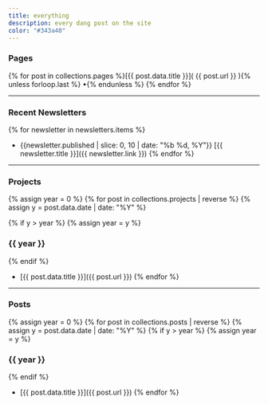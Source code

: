 ```yaml
---
title: everything
description: every dang post on the site
color: "#343a40"
---
```




### Pages

{% for post in collections.pages %}[{{ post.data.title }}]( {{ post.url }} ){% unless forloop.last %}&nbsp;•{% endunless %} {% endfor %}

---


### Recent Newsletters

{% for newsletter in newsletters.items %}
* <time>{{newsletter.published | slice: 0, 10 | date: "%b %d, %Y"}}</time> [{{ newsletter.title }}]({{ newsletter.link }})
{% endfor %}

---

### Projects
{% assign year = 0 %}
{% for post in collections.projects | reverse %}
{% assign y = post.data.date | date: "%Y" %}

{% if y > year %}
{% assign year = y %}  
### {{ year }}
{% endif %}

* [{{ post.data.title }}]({{ post.url }})
{% endfor %}

---

### Posts

{% assign year = 0 %}
{% for post in collections.posts | reverse %}
{% assign y = post.data.date | date: "%Y" %}
{% if y > year %}
  {% assign year = y %}
  
### {{ year }}
{% endif %}
* [{{ post.data.title }}]({{ post.url }})
{% endfor %}
